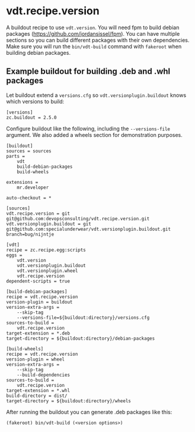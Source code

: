 vdt.recipe.version
==================
A buildout recipe to use `vdt.version`. You will need fpm to build debian packages (https://github.com/jordansissel/fpm). You can have multiple sections so you can build different packages with their own dependencies. Make sure you will run the `bin/vdt-build` command with `fakeroot` when building debian packages.


Example buildout for building .deb and .whl packages
----------------------------------------------------

Let buildout extend a `versions.cfg` so `vdt.versionplugin.buildout` knows which versions to build:

    [versions]
    zc.buildout = 2.5.0

Configure buildout like the following, including the `--versions-file` argument. We also added a wheels section for demonstration purposes.

    [buildout]
    sources = sources
    parts =
        vdt
        build-debian-packages
        build-wheels

    extensions =
        mr.developer

    auto-checkout = *

    [sources]
    vdt.recipe.version = git git@github.com:devopsconsulting/vdt.recipe.version.git
    vdt.versionplugin.buildout = git git@github.com:specialunderwear/vdt.versionplugin.buildout.git branch=bug/nijntje

    [vdt]
    recipe = zc.recipe.egg:scripts
    eggs = 
        vdt.version
        vdt.versionplugin.buildout
        vdt.versionplugin.wheel
        vdt.recipe.version
    dependent-scripts = true

    [build-debian-packages]
    recipe = vdt.recipe.version
    version-plugin = buildout
    version-extra-args = 
        --skip-tag
        --versions-file=${buildout:directory}/versions.cfg
    sources-to-build =
        vdt.recipe.version
    target-extension = *.deb
    target-directory = ${buildout:directory}/debian-packages

    [build-wheels]
    recipe = vdt.recipe.version
    version-plugin = wheel
    version-extra-args = 
        --skip-tag 
        --build-dependencies
    sources-to-build =
        vdt.recipe.version
    target-extension = *.whl
    build-directory = dist/
    target-directory = ${buildout:directory}/wheels


After running the buildout you can generate .deb packages like this:

    (fakeroot) bin/vdt-build (<version options>)
